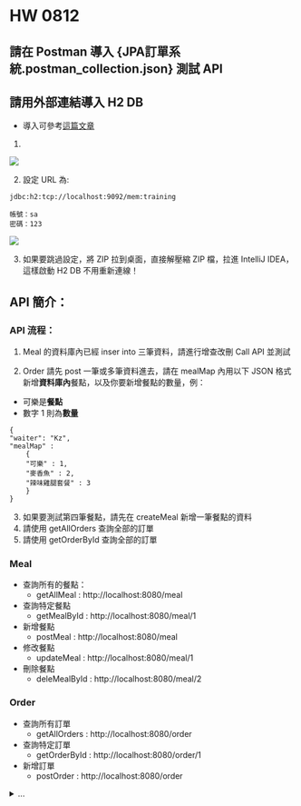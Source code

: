 # HW 0812
## 請在 Postman 導入 {JPA訂單系統.postman_collection.json} 測試 API

## 請用外部連結導入 H2 DB

* 導入可參考[這篇文章](https://stackoverflow.com/questions/43256295/how-to-access-in-memory-h2-database-of-one-spring-boot-application-from-another/43276769#43276769)

1. 
![](https://i.imgur.com/AaCNN9U.png)

2. 設定 URL 為: 
```
jdbc:h2:tcp://localhost:9092/mem:training

帳號：sa
密碼：123
```
![](https://i.imgur.com/Nl187WD.png)


3. 如果要跳過設定，將 ZIP 拉到桌面，直接解壓縮 ZIP 檔，拉進 IntelliJ IDEA，這樣啟動 H2 DB 不用重新連線！

## API 簡介：

### API 流程：

1. Meal 的資料庫內已經 inser into 三筆資料，請進行增查改刪 Call API 並測試

2. Order 請先 post 一筆或多筆資料進去，請在 mealMap 內用以下 JSON 格式新增**資料庫內**餐點，以及你要新增餐點的數量，例：

* 可樂是**餐點**
* 數字 1 則為**數量**

```json=
{
"waiter": "Kz",
"mealMap" :
    {
    "可樂" : 1,
    "麥香魚" : 2,
    "辣味雞腿套餐" : 3
 	}
}
```
3. 如果要測試第四筆餐點，請先在 createMeal 新增一筆餐點的資料
4. 請使用 getAllOrders 查詢全部的訂單
5. 請使用 getOrderById 查詢全部的訂單

### Meal

* 查詢所有的餐點：
    * getAllMeal : http://localhost:8080/meal
* 查詢特定餐點
    * getMealById : http://localhost:8080/meal/1
* 新增餐點
    * postMeal : http://localhost:8080/meal
* 修改餐點
    * updateMeal : http://localhost:8080/meal/1
* 刪除餐點
    *  deleMealById : http://localhost:8080/meal/2

### Order

* 查詢所有訂單
    * getAllOrders : http://localhost:8080/order
* 查詢特定訂單
    * getOrderById : http://localhost:8080/order/1
* 新增訂單
    * postOrder : http://localhost:8080/order

<details>
  
  <summary> ... </summary>
  

  ![](https://i.imgur.com/AV49ghA.jpg)
  
  ```
  Sometimes life hits you in the head with a brick. Don't lose faith.
  ```


</details>
